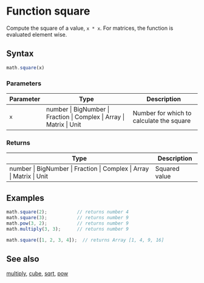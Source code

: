 <!-- Note: This file is automatically generated from source code comments. Changes made in this file will be overridden. -->

# Function square

Compute the square of a value, `x * x`.
For matrices, the function is evaluated element wise.


## Syntax

```js
math.square(x)
```

### Parameters

Parameter | Type | Description
--------- | ---- | -----------
`x` | number &#124; BigNumber &#124; Fraction &#124; Complex &#124; Array &#124; Matrix &#124; Unit |  Number for which to calculate the square

### Returns

Type | Description
---- | -----------
number &#124; BigNumber &#124; Fraction &#124; Complex &#124; Array &#124; Matrix &#124; Unit |  Squared value


## Examples

```js
math.square(2);           // returns number 4
math.square(3);           // returns number 9
math.pow(3, 2);           // returns number 9
math.multiply(3, 3);      // returns number 9

math.square([1, 2, 3, 4]);  // returns Array [1, 4, 9, 16]
```


## See also

[multiply](multiply.md),
[cube](cube.md),
[sqrt](sqrt.md),
[pow](pow.md)
